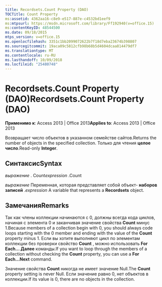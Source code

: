 ```yaml
---
title: Recordsets.Count Property (DAO)
TOCTitle: Count Property
ms:assetid: 4362aa16-c8e9-e517-887e-c4532bd1eef9
ms:mtpsurl: https://msdn.microsoft.com/library/Ff192940(v=office.15)
ms:contentKeyID: 48544500
ms.date: 09/18/2015
mtps_version: v=office.15
ms.openlocfilehash: 3351c1bb2099072622b7f18d7eba23674b398807
ms.sourcegitcommit: 19aca09c5812cfb98b68b5d4604dcaa814479df7
ms.translationtype: MT
ms.contentlocale: ru-RU
ms.lasthandoff: 10/09/2018
ms.locfileid: "25480748"
---
```

# <a name="recordsetscount-property-dao"></a><span data-ttu-id="cfadb-102">Recordsets.Count Property (DAO)</span><span class="sxs-lookup"><span data-stu-id="cfadb-102">Recordsets.Count Property (DAO)</span></span>


<span data-ttu-id="cfadb-103">**Применимо к**: Access 2013 | Office 2013</span><span class="sxs-lookup"><span data-stu-id="cfadb-103">**Applies to**: Access 2013 | Office 2013</span></span>

<span data-ttu-id="cfadb-104">Возвращает число объектов в указанном семействе сайтов.</span><span class="sxs-lookup"><span data-stu-id="cfadb-104">Returns the number of objects in the specified collection.</span></span> <span data-ttu-id="cfadb-105">Только для чтения **целое число**.</span><span class="sxs-lookup"><span data-stu-id="cfadb-105">Read-only **Integer**.</span></span>

## <a name="syntax"></a><span data-ttu-id="cfadb-106">Синтаксис</span><span class="sxs-lookup"><span data-stu-id="cfadb-106">Syntax</span></span>

<span data-ttu-id="cfadb-107">*выражение* . Count</span><span class="sxs-lookup"><span data-stu-id="cfadb-107">*expression* .Count</span></span>

<span data-ttu-id="cfadb-108">*выражение* Переменная, которая представляет собой объект- **наборов записей** .</span><span class="sxs-lookup"><span data-stu-id="cfadb-108">*expression* A variable that represents a **Recordsets** object.</span></span>

## <a name="remarks"></a><span data-ttu-id="cfadb-109">Замечания</span><span class="sxs-lookup"><span data-stu-id="cfadb-109">Remarks</span></span>

<span data-ttu-id="cfadb-110">Так как члены коллекции начинаются с 0, должны всегда кода циклов, начиная с элемента 0 и заканчивая значение свойства **Count** минус 1.</span><span class="sxs-lookup"><span data-stu-id="cfadb-110">Because members of a collection begin with 0, you should always code loops starting with the 0 member and ending with the value of the **Count** property minus 1.</span></span> <span data-ttu-id="cfadb-111">Если вы хотите выполняют цикл по элементам коллекции без проверки свойство **Count** , можно использовать **For Each... Далее** команды.</span><span class="sxs-lookup"><span data-stu-id="cfadb-111">If you want to loop through the members of a collection without checking the **Count** property, you can use a **For Each...Next** command.</span></span>

<span data-ttu-id="cfadb-112">Значение свойства **Count** никогда не имеет значение Null.</span><span class="sxs-lookup"><span data-stu-id="cfadb-112">The **Count** property setting is never Null.</span></span> <span data-ttu-id="cfadb-113">Если значение равно 0, нет объектов в коллекции.</span><span class="sxs-lookup"><span data-stu-id="cfadb-113">If its value is 0, there are no objects in the collection.</span></span>

